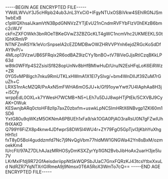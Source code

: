 -----BEGIN AGE ENCRYPTED FILE-----
YWdlLWVuY3J5cHRpb24ub3JnL3YxCi0+IFgyNTUxOSBiVkw4SEhlRGNJSm1wbExB
c1pWQXhsalJkamVtN3BpdGNNVzZYTjEvU21nCndmRVFYbFIzV0hEKzB6bmc2cWJY
ckFnZXFOWkh3bnROeTBKeGVwZ3ZBZGcKLT4gWC1ncmVhc2UKMEEKLS0tIGhKRmVP
NTNFZmRSYlk1eVcrSnpselA2cEZDMDBwOWZHRVVPYnh6ejdZRGcKoSdDfAY9vP/+
4MLop13VzwUB6SFRqix2R6odBAZ9izCYy1bnBO+tV78lVeGJjsRtICzqBKkLP63d
w8tk0WFlfp4S2ZsisISf828opUnNv8bHfBMIwHuD/Uru/N2EsHFqLoK6EiRWz+ZR
0YG5vMP8lgch7nku9RmUTKLxHWmA1X1El7ySlvg/+bm4WnDIIJf39ZuM7rGuZh+C
LRXS1nrAcMZQR/PxAxN5mFWHA6mOSJU+k/Gf91oywYwtt7U4IAphAa8H3j+i5Cfy
wrppEdL0OXL+k7YWesH7WCMB+N5+LEh7u5DJJ8wpHTjPtEk/5CXVBJ9CyAK+OWuk
KESwnjbARq0ctoHF8zIlp7axZ0zbxfm+uswkLpNCSImHRtX6NBvgp1ZKl60m1SD6
YxtG80u9qWKzM5OKNmA6PBUEh1xFa9/sk1OGA0PjAO3raRsU0N7gFZwIUhfHXAKD
Q799Y6FiZX8p4knw4JDfwprS8DWSl4WU4r+ZY79FgO5GpTjvl3jKbhYuXhgHH1cI
fxT8yD5Bol4guddzmfd7Nc7j9NvQgVbm77hldMW1GNGWa42Yn8sBxM/ozmoekKm4
IUrcFlI/97AZ7DLhAJazMRHOSyDmKSXZyrYp1IGN2BvbJibHoAx2uarH3je5lu7V
LKrMxlFfdj9R72GfAeisdxriippNtSkWQPSbJUaC7GnxFQRzKJ43tcsYtbxXxuLd
NdRZR7YqNTXrIGIRmeA9j9Nmsx0T6A5RoX3WmTo7cQ==
-----END AGE ENCRYPTED FILE-----
